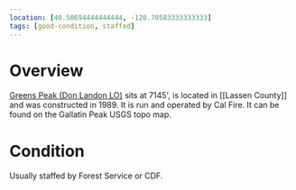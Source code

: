 ```yaml
---
location: [40.50694444444444, -120.70583333333333]
tags: [good-condition, staffed]
---
```


# Overview

[Greens Peak (Don Landon LO)](http://www.peakbagging.com/CALookoutPhotos/GreensPeak.html) sits at 7145', is located in [[Lassen County]] and was constructed in 1989. It is run and operated by Cal Fire. It can be found on the Gallatin Peak USGS topo map.

# Condition

Usually staffed by Forest Service or CDF.
